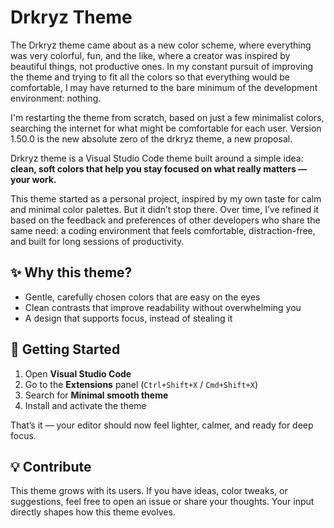 # Drkryz Theme

The Drkryz theme came about as a new color scheme, where everything was very colorful, fun, and the like, where a creator was inspired by beautiful things, not productive ones. In my constant pursuit of improving the theme and trying to fit all the colors so that everything would be comfortable, I may have returned to the bare minimum of the development environment: nothing.

I'm restarting the theme from scratch, based on just a few minimalist colors, searching the internet for what might be comfortable for each user. Version 1.50.0 is the new absolute zero of the drkryz theme, a new proposal.

Drkryz theme is a Visual Studio Code theme built around a simple idea:  
**clean, soft colors that help you stay focused on what really matters — your work.**

This theme started as a personal project, inspired by my own taste for calm and minimal color palettes. But it didn’t stop there. Over time, I’ve refined it based on the feedback and preferences of other developers who share the same need: a coding environment that feels comfortable, distraction-free, and built for long sessions of productivity.

## ✨ Why this theme?

- Gentle, carefully chosen colors that are easy on the eyes  
- Clean contrasts that improve readability without overwhelming you  
- A design that supports focus, instead of stealing it  

## 🚀 Getting Started

1. Open **Visual Studio Code**  
2. Go to the **Extensions** panel (`Ctrl+Shift+X` / `Cmd+Shift+X`)  
3. Search for **Minimal smooth theme**  
4. Install and activate the theme  

That’s it — your editor should now feel lighter, calmer, and ready for deep focus.

## 💡 Contribute

This theme grows with its users. If you have ideas, color tweaks, or suggestions, feel free to open an issue or share your thoughts. Your input directly shapes how this theme evolves.
